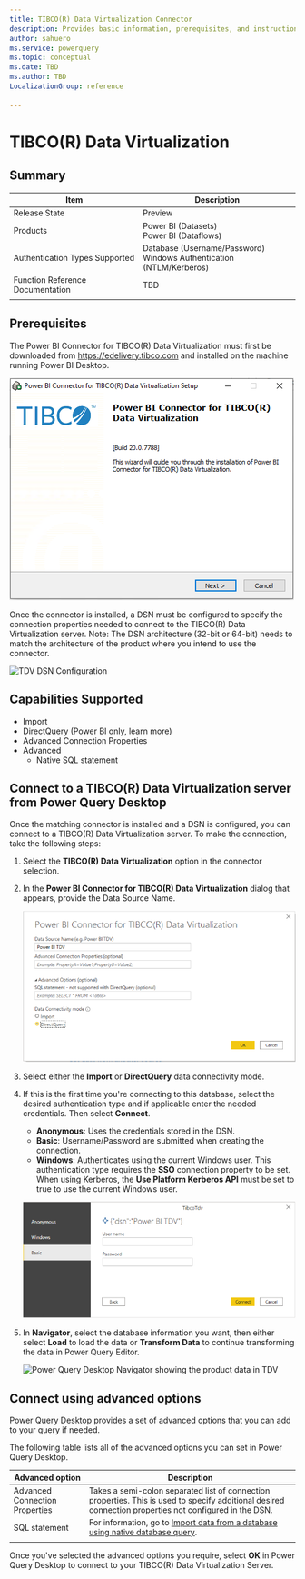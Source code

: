 ```yaml
---
title: TIBCO(R) Data Virtualization Connector
description: Provides basic information, prerequisites, and instructions on how to connect to your TIBCO(R) Data Virtualization Server.
author: sahuero
ms.service: powerquery
ms.topic: conceptual
ms.date: TBD
ms.author: TBD
LocalizationGroup: reference

---
```


# TIBCO(R) Data Virtualization

## Summary

| Item | Description |
| ---- | ----------- |
| Release State | Preview |
| Products | Power BI (Datasets)<br/>Power BI (Dataflows) |
| Authentication Types Supported | Database (Username/Password)<br/>Windows Authentication (NTLM/Kerberos) |
| Function Reference Documentation | TBD |
| | |


## Prerequisites

The Power BI Connector for TIBCO(R) Data Virtualization must first be downloaded from <a href="https://edelivery.tibco.com">https://edelivery.tibco.com</a> and installed on the machine running Power BI Desktop.  

![TDV Setup](tdv-setup.png)

Once the connector is installed, a DSN must be configured to specify the connection properties needed to connect to the TIBCO(R) Data Virtualization server.  Note: The DSN architecture (32-bit or 64-bit) needs to match the architecture of the product where you intend to use the connector.

![TDV DSN Configuration](tdv-dsn.png)

## Capabilities Supported

- Import
- DirectQuery (Power BI only, learn more)
- Advanced Connection Properties
- Advanced
  - Native SQL statement

## Connect to a TIBCO(R) Data Virtualization server from Power Query Desktop

Once the matching connector is installed and a DSN is configured, you can connect to a TIBCO(R) Data Virtualization server. To make the connection, take the following steps:

1. Select the **TIBCO(R) Data Virtualization** option in the connector selection.

2. In the **Power BI Connector for TIBCO(R) Data Virtualization** dialog that appears, provide the Data Source Name.

   ![TDV connection builder in Power BI](tdv-datasourcename.png)

3. Select either the **Import** or **DirectQuery** data connectivity mode.

4. If this is the first time you're connecting to this database, select the desired authentication type and if applicable enter the needed credentials. Then select **Connect**.
   - **Anonymous**: Uses the credentials stored in the DSN.
   - **Basic**: Username/Password are submitted when creating the connection.
   - **Windows**: Authenticates using the current Windows user.  This authentication type requires the **SSO** connection property to be set.  When using Kerberos, the **Use Platform Kerberos API** must be set to true to use the current Windows user.

    ![TDV Authentication](tdv-auth.png)

5. In **Navigator**, select the database information you want, then either select **Load** to load the data or **Transform Data** to continue transforming the data in Power Query Editor.

   ![Power Query Desktop Navigator showing the product data in TDV](tdv-navigator.png)


## Connect using advanced options

Power Query Desktop provides a set of advanced options that you can add to your query if needed.

The following table lists all of the advanced options you can set in Power Query Desktop.

| Advanced option	| Description |
| --------------- | ----------- |
| Advanced Connection Properties | Takes a semi-colon separated list of connection properties.  This is used to specify additional desired connection properties not configured in the DSN. |
| SQL statement | For information, go to [Import data from a database using native database query](../native-database-query.md). |
| | |

Once you've selected the advanced options you require, select **OK** in Power Query Desktop to connect to your TIBCO(R) Data Virtualization Server.
